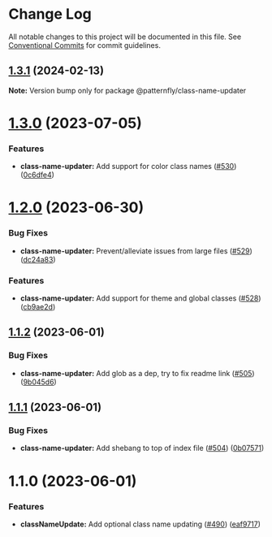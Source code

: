 # Change Log

All notable changes to this project will be documented in this file.
See [Conventional Commits](https://conventionalcommits.org) for commit guidelines.

## [1.3.1](https://github.com/patternfly/pf-codemods/compare/@patternfly/class-name-updater@1.3.0...@patternfly/class-name-updater@1.3.1) (2024-02-13)

**Note:** Version bump only for package @patternfly/class-name-updater





# [1.3.0](https://github.com/patternfly/pf-codemods/compare/@patternfly/class-name-updater@1.2.0...@patternfly/class-name-updater@1.3.0) (2023-07-05)


### Features

* **class-name-updater:** Add support for color class names ([#530](https://github.com/patternfly/pf-codemods/issues/530)) ([0c6dfe4](https://github.com/patternfly/pf-codemods/commit/0c6dfe4dd35dbdaa129bfd61b2ad217290225446))





# [1.2.0](https://github.com/patternfly/pf-codemods/compare/@patternfly/class-name-updater@1.1.2...@patternfly/class-name-updater@1.2.0) (2023-06-30)


### Bug Fixes

* **class-name-updater:** Prevent/alleviate issues from large files ([#529](https://github.com/patternfly/pf-codemods/issues/529)) ([dc24a83](https://github.com/patternfly/pf-codemods/commit/dc24a83a73e3e40a21c9b4ce043baec62f4a6e84))


### Features

* **class-name-updater:** Add support for theme and global classes ([#528](https://github.com/patternfly/pf-codemods/issues/528)) ([cb9ae2d](https://github.com/patternfly/pf-codemods/commit/cb9ae2da31b9fb00efae62fbcb4fa1e72233a3e9))





## [1.1.2](https://github.com/patternfly/pf-codemods/compare/@patternfly/class-name-updater@1.1.1...@patternfly/class-name-updater@1.1.2) (2023-06-01)


### Bug Fixes

* **class-name-updater:** Add glob as a dep, try to fix readme link ([#505](https://github.com/patternfly/pf-codemods/issues/505)) ([9b045d6](https://github.com/patternfly/pf-codemods/commit/9b045d6b2112d2b7d098fb280e7f746b6a4bc003))





## [1.1.1](https://github.com/patternfly/pf-codemods/compare/@patternfly/class-name-updater@1.1.0...@patternfly/class-name-updater@1.1.1) (2023-06-01)


### Bug Fixes

* **class-name-updater:** Add shebang to top of index file ([#504](https://github.com/patternfly/pf-codemods/issues/504)) ([0b07571](https://github.com/patternfly/pf-codemods/commit/0b07571aca18f2a04bf9b43bd3a48ff113bdb564))





# 1.1.0 (2023-06-01)


### Features

* **classNameUpdate:** Add optional class name updating ([#490](https://github.com/patternfly/pf-codemods/issues/490)) ([eaf9717](https://github.com/patternfly/pf-codemods/commit/eaf9717bc3579a03bfe17dcb60ff8458c3f293eb))
